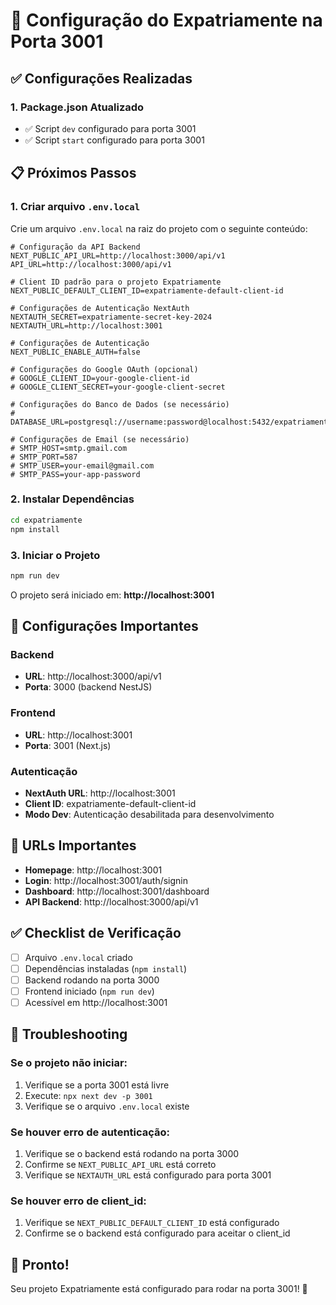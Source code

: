 # 🚀 Configuração do Expatriamente na Porta 3001

## ✅ Configurações Realizadas

### 1. Package.json Atualizado

- ✅ Script `dev` configurado para porta 3001
- ✅ Script `start` configurado para porta 3001

## 📋 Próximos Passos

### 1. Criar arquivo `.env.local`

Crie um arquivo `.env.local` na raiz do projeto com o seguinte conteúdo:

```env
# Configuração da API Backend
NEXT_PUBLIC_API_URL=http://localhost:3000/api/v1
API_URL=http://localhost:3000/api/v1

# Client ID padrão para o projeto Expatriamente
NEXT_PUBLIC_DEFAULT_CLIENT_ID=expatriamente-default-client-id

# Configurações de Autenticação NextAuth
NEXTAUTH_SECRET=expatriamente-secret-key-2024
NEXTAUTH_URL=http://localhost:3001

# Configurações de Autenticação
NEXT_PUBLIC_ENABLE_AUTH=false

# Configurações do Google OAuth (opcional)
# GOOGLE_CLIENT_ID=your-google-client-id
# GOOGLE_CLIENT_SECRET=your-google-client-secret

# Configurações do Banco de Dados (se necessário)
# DATABASE_URL=postgresql://username:password@localhost:5432/expatriamente

# Configurações de Email (se necessário)
# SMTP_HOST=smtp.gmail.com
# SMTP_PORT=587
# SMTP_USER=your-email@gmail.com
# SMTP_PASS=your-app-password
```

### 2. Instalar Dependências

```bash
cd expatriamente
npm install
```

### 3. Iniciar o Projeto

```bash
npm run dev
```

O projeto será iniciado em: **http://localhost:3001**

## 🔧 Configurações Importantes

### Backend

- **URL**: http://localhost:3000/api/v1
- **Porta**: 3000 (backend NestJS)

### Frontend

- **URL**: http://localhost:3001
- **Porta**: 3001 (Next.js)

### Autenticação

- **NextAuth URL**: http://localhost:3001
- **Client ID**: expatriamente-default-client-id
- **Modo Dev**: Autenticação desabilitada para desenvolvimento

## 🎯 URLs Importantes

- **Homepage**: http://localhost:3001
- **Login**: http://localhost:3001/auth/signin
- **Dashboard**: http://localhost:3001/dashboard
- **API Backend**: http://localhost:3000/api/v1

## ✅ Checklist de Verificação

- [ ] Arquivo `.env.local` criado
- [ ] Dependências instaladas (`npm install`)
- [ ] Backend rodando na porta 3000
- [ ] Frontend iniciado (`npm run dev`)
- [ ] Acessível em http://localhost:3001

## 🚨 Troubleshooting

### Se o projeto não iniciar:

1. Verifique se a porta 3001 está livre
2. Execute: `npx next dev -p 3001`
3. Verifique se o arquivo `.env.local` existe

### Se houver erro de autenticação:

1. Verifique se o backend está rodando na porta 3000
2. Confirme se `NEXT_PUBLIC_API_URL` está correto
3. Verifique se `NEXTAUTH_URL` está configurado para porta 3001

### Se houver erro de client_id:

1. Verifique se `NEXT_PUBLIC_DEFAULT_CLIENT_ID` está configurado
2. Confirme se o backend está configurado para aceitar o client_id

## 🎉 Pronto!

Seu projeto Expatriamente está configurado para rodar na porta 3001! 🚀
